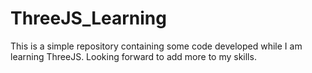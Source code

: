 # ThreeJS_Learning
This is a simple repository containing some code developed while I am learning ThreeJS. Looking forward to add more to my skills.